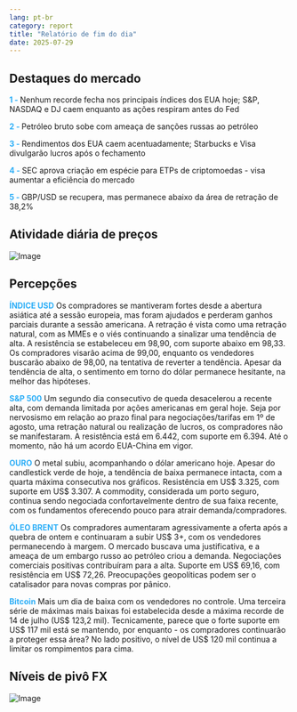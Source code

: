 ```yaml
---
lang: pt-br
category: report
title: "Relatório de fim do dia"
date: 2025-07-29
---
```



<h2>Destaques do mercado</h2>
<strong style="color: #2caef7;">1 - </strong> Nenhum recorde fecha nos principais índices dos EUA hoje; S&P, NASDAQ e DJ caem enquanto as ações respiram antes do Fed

<strong style="color: #2caef7;">2 - </strong> Petróleo bruto sobe com ameaça de sanções russas ao petróleo

<strong style="color: #2caef7;">3 - </strong> Rendimentos dos EUA caem acentuadamente; Starbucks e Visa divulgarão lucros após o fechamento

<strong style="color: #2caef7;">4 - </strong> SEC aprova criação em espécie para ETPs de criptomoedas - visa aumentar a eficiência do mercado

<strong style="color: #2caef7;">5 - </strong> GBP/USD se recupera, mas permanece abaixo da área de retração de 38,2%



<h2>Atividade diária de preços</h2>
<img src="https://markleighedu.github.io/img/Jul-2025/29-Jul-2025/price.jpg" alt="Image"/>

<h2>Percepções</h2>
<strong style="color: #2caef7;">ÍNDICE USD</strong> Os compradores se mantiveram fortes desde a abertura asiática até a sessão europeia, mas foram ajudados e perderam ganhos parciais durante a sessão americana. A retração é vista como uma retração natural, com as MMEs e o viés continuando a sinalizar uma tendência de alta. A resistência se estabeleceu em 98,90, com suporte abaixo em 98,33. Os compradores visarão acima de 99,00, enquanto os vendedores buscarão abaixo de 98,00, na tentativa de reverter a tendência. Apesar da tendência de alta, o sentimento em torno do dólar permanece hesitante, na melhor das hipóteses.

<strong style="color: #2caef7;">S&P 500</strong> Um segundo dia consecutivo de queda desacelerou a recente alta, com demanda limitada por ações americanas em geral hoje. Seja por nervosismo em relação ao prazo final para negociações/tarifas em 1º de agosto, uma retração natural ou realização de lucros, os compradores não se manifestaram. A resistência está em 6.442, com suporte em 6.394. Até o momento, não há um acordo EUA-China em vigor.

<strong style="color: #2caef7;">OURO</strong> O metal subiu, acompanhando o dólar americano hoje. Apesar do candlestick verde de hoje, a tendência de baixa permanece intacta, com a quarta máxima consecutiva nos gráficos. Resistência em US$ 3.325, com suporte em US$ 3.307. A commodity, considerada um porto seguro, continua sendo negociada confortavelmente dentro de sua faixa recente, com os fundamentos oferecendo pouco para atrair demanda/compradores.

<strong style="color: #2caef7;">ÓLEO BRENT</strong> Os compradores aumentaram agressivamente a oferta após a quebra de ontem e continuaram a subir US$ 3+, com os vendedores permanecendo à margem. O mercado buscava uma justificativa, e a ameaça de um embargo russo ao petróleo criou a demanda. Negociações comerciais positivas contribuíram para a alta. Suporte em US$ 69,16, com resistência em US$ 72,26. Preocupações geopolíticas podem ser o catalisador para novas compras por pânico.

<strong style="color: #2caef7;">Bitcoin</strong> Mais um dia de baixa com os vendedores no controle. Uma terceira série de máximas mais baixas foi estabelecida desde a máxima recorde de 14 de julho (US$ 123,2 mil). Tecnicamente, parece que o forte suporte em US$ 117 mil está se mantendo, por enquanto - os compradores continuarão a proteger essa área? No lado positivo, o nível de US$ 120 mil continua a limitar os rompimentos para cima.



<h2>Níveis de pivô FX</h2>
<img src="https://markleighedu.github.io/img/Jul-2025/29-Jul-2025/pivot.jpg" alt="Image"/>
